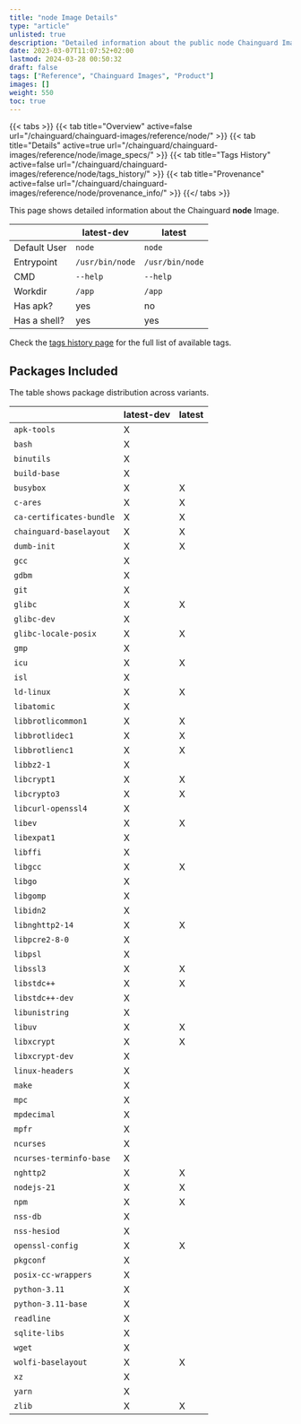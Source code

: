 ```yaml
---
title: "node Image Details"
type: "article"
unlisted: true
description: "Detailed information about the public node Chainguard Image."
date: 2023-03-07T11:07:52+02:00
lastmod: 2024-03-28 00:50:32
draft: false
tags: ["Reference", "Chainguard Images", "Product"]
images: []
weight: 550
toc: true
---
```


{{< tabs >}}
{{< tab title="Overview" active=false url="/chainguard/chainguard-images/reference/node/" >}}
{{< tab title="Details" active=true url="/chainguard/chainguard-images/reference/node/image_specs/" >}}
{{< tab title="Tags History" active=false url="/chainguard/chainguard-images/reference/node/tags_history/" >}}
{{< tab title="Provenance" active=false url="/chainguard/chainguard-images/reference/node/provenance_info/" >}}
{{</ tabs >}}

This page shows detailed information about the Chainguard **node** Image.

|              | latest-dev      | latest          |
|--------------|-----------------|-----------------|
| Default User | `node`          | `node`          |
| Entrypoint   | `/usr/bin/node` | `/usr/bin/node` |
| CMD          | `--help`        | `--help`        |
| Workdir      | `/app`          | `/app`          |
| Has apk?     | yes             | no              |
| Has a shell? | yes             | yes             |

Check the [tags history page](/chainguard/chainguard-images/reference/node/tags_history/) for the full list of available tags.

## Packages Included
The table shows package distribution across variants.

|                          | latest-dev | latest |
|--------------------------|------------|--------|
| `apk-tools`              | X          |        |
| `bash`                   | X          |        |
| `binutils`               | X          |        |
| `build-base`             | X          |        |
| `busybox`                | X          | X      |
| `c-ares`                 | X          | X      |
| `ca-certificates-bundle` | X          | X      |
| `chainguard-baselayout`  | X          | X      |
| `dumb-init`              | X          | X      |
| `gcc`                    | X          |        |
| `gdbm`                   | X          |        |
| `git`                    | X          |        |
| `glibc`                  | X          | X      |
| `glibc-dev`              | X          |        |
| `glibc-locale-posix`     | X          | X      |
| `gmp`                    | X          |        |
| `icu`                    | X          | X      |
| `isl`                    | X          |        |
| `ld-linux`               | X          | X      |
| `libatomic`              | X          |        |
| `libbrotlicommon1`       | X          | X      |
| `libbrotlidec1`          | X          | X      |
| `libbrotlienc1`          | X          | X      |
| `libbz2-1`               | X          |        |
| `libcrypt1`              | X          | X      |
| `libcrypto3`             | X          | X      |
| `libcurl-openssl4`       | X          |        |
| `libev`                  | X          | X      |
| `libexpat1`              | X          |        |
| `libffi`                 | X          |        |
| `libgcc`                 | X          | X      |
| `libgo`                  | X          |        |
| `libgomp`                | X          |        |
| `libidn2`                | X          |        |
| `libnghttp2-14`          | X          | X      |
| `libpcre2-8-0`           | X          |        |
| `libpsl`                 | X          |        |
| `libssl3`                | X          | X      |
| `libstdc++`              | X          | X      |
| `libstdc++-dev`          | X          |        |
| `libunistring`           | X          |        |
| `libuv`                  | X          | X      |
| `libxcrypt`              | X          | X      |
| `libxcrypt-dev`          | X          |        |
| `linux-headers`          | X          |        |
| `make`                   | X          |        |
| `mpc`                    | X          |        |
| `mpdecimal`              | X          |        |
| `mpfr`                   | X          |        |
| `ncurses`                | X          |        |
| `ncurses-terminfo-base`  | X          |        |
| `nghttp2`                | X          | X      |
| `nodejs-21`              | X          | X      |
| `npm`                    | X          | X      |
| `nss-db`                 | X          |        |
| `nss-hesiod`             | X          |        |
| `openssl-config`         | X          | X      |
| `pkgconf`                | X          |        |
| `posix-cc-wrappers`      | X          |        |
| `python-3.11`            | X          |        |
| `python-3.11-base`       | X          |        |
| `readline`               | X          |        |
| `sqlite-libs`            | X          |        |
| `wget`                   | X          |        |
| `wolfi-baselayout`       | X          | X      |
| `xz`                     | X          |        |
| `yarn`                   | X          |        |
| `zlib`                   | X          | X      |

